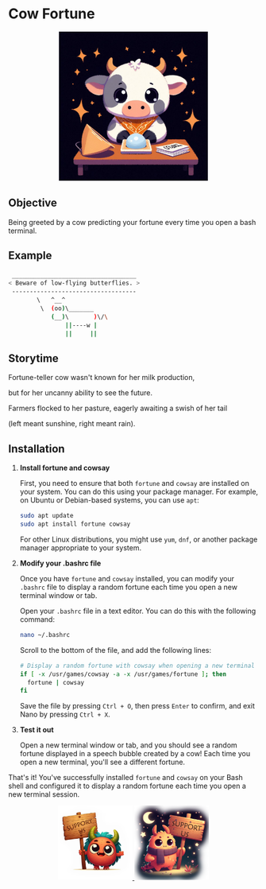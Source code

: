 # Cow Fortune

<div style="text-align:center;">
  <img src="https://github.com/Vitrua/images/blob/main/misc/cowfortune.jpg?raw=true" alt="misc" width="300" height="300">
</div>

## Objective

Being greeted by a cow predicting your fortune every time you open a bash terminal. 

## Example

```bash
 ___________________________________
< Beware of low-flying butterflies. >
 -----------------------------------
        \   ^__^
         \  (oo)\_______
            (__)\       )\/\
                ||----w |
                ||     ||
```
## Storytime
Fortune-teller cow wasn't known for her milk production,

but for her uncanny ability to see the future. 

Farmers flocked to her pasture, eagerly awaiting a swish of her tail 

(left meant sunshine, right meant rain). 

## Installation

1. **Install fortune and cowsay**
    
    First, you need to ensure that both `fortune` and `cowsay` are installed on your system. You can do this using your package manager. For example, on Ubuntu or Debian-based systems, you can use `apt`:
    
    ```bash
    sudo apt update
    sudo apt install fortune cowsay
    ```
    
    For other Linux distributions, you might use `yum`, `dnf`, or another package manager appropriate to your system.
    
2. **Modify your .bashrc file**
    
    Once you have `fortune` and `cowsay` installed, you can modify your `.bashrc` file to display a random fortune each time you open a new terminal window or tab.
    
    Open your `.bashrc` file in a text editor. You can do this with the following command:
    
    ```bash
    nano ~/.bashrc
    ```
    
    Scroll to the bottom of the file, and add the following lines:
    
    ```bash
    # Display a random fortune with cowsay when opening a new terminal
    if [ -x /usr/games/cowsay -a -x /usr/games/fortune ]; then
      fortune | cowsay
    fi
    ```
    
    Save the file by pressing `Ctrl + O`, then press `Enter` to confirm, and exit Nano by pressing `Ctrl + X`.
    
3. **Test it out**
    
    Open a new terminal window or tab, and you should see a random fortune displayed in a speech bubble created by a cow! Each time you open a new terminal, you'll see a different fortune.
    
That's it! You've successfully installed `fortune` and `cowsay` on your Bash shell and configured it to display a random fortune each time you open a new terminal session.
    
<div style="text-align:center;">
  <a href="https://patreon.com/Vitrua">
    <img src="https://github.com/Vitrua/images/blob/main/others/supportmonlight.png?raw=true#only-light" alt="wiz" width="150" height="150">
    <img src="https://github.com/Vitrua/images/blob/main/others/supportmon.png?raw=true#only-dark" alt="wiz" width="150" height="150">
  </a>
</div>